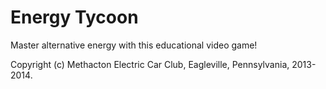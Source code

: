 Energy Tycoon
=============

Master alternative energy with this educational video game!

Copyright (c) Methacton Electric Car Club, Eagleville, Pennsylvania, 2013-2014.
